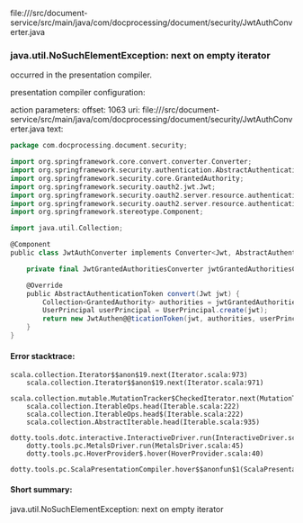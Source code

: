 file://<WORKSPACE>/src/document-service/src/main/java/com/docprocessing/document/security/JwtAuthConverter.java
### java.util.NoSuchElementException: next on empty iterator

occurred in the presentation compiler.

presentation compiler configuration:


action parameters:
offset: 1063
uri: file://<WORKSPACE>/src/document-service/src/main/java/com/docprocessing/document/security/JwtAuthConverter.java
text:
```scala
package com.docprocessing.document.security;

import org.springframework.core.convert.converter.Converter;
import org.springframework.security.authentication.AbstractAuthenticationToken;
import org.springframework.security.core.GrantedAuthority;
import org.springframework.security.oauth2.jwt.Jwt;
import org.springframework.security.oauth2.server.resource.authentication.JwtAuthenticationToken;
import org.springframework.security.oauth2.server.resource.authentication.JwtGrantedAuthoritiesConverter;
import org.springframework.stereotype.Component;

import java.util.Collection;

@Component
public class JwtAuthConverter implements Converter<Jwt, AbstractAuthenticationToken> {

    private final JwtGrantedAuthoritiesConverter jwtGrantedAuthoritiesConverter = new JwtGrantedAuthoritiesConverter();

    @Override
    public AbstractAuthenticationToken convert(Jwt jwt) {
        Collection<GrantedAuthority> authorities = jwtGrantedAuthoritiesConverter.convert(jwt);
        UserPrincipal userPrincipal = UserPrincipal.create(jwt);
        return new JwtAuthen@@ticationToken(jwt, authorities, userPrincipal);
    }
}

```



#### Error stacktrace:

```
scala.collection.Iterator$$anon$19.next(Iterator.scala:973)
	scala.collection.Iterator$$anon$19.next(Iterator.scala:971)
	scala.collection.mutable.MutationTracker$CheckedIterator.next(MutationTracker.scala:76)
	scala.collection.IterableOps.head(Iterable.scala:222)
	scala.collection.IterableOps.head$(Iterable.scala:222)
	scala.collection.AbstractIterable.head(Iterable.scala:935)
	dotty.tools.dotc.interactive.InteractiveDriver.run(InteractiveDriver.scala:164)
	dotty.tools.pc.MetalsDriver.run(MetalsDriver.scala:45)
	dotty.tools.pc.HoverProvider$.hover(HoverProvider.scala:40)
	dotty.tools.pc.ScalaPresentationCompiler.hover$$anonfun$1(ScalaPresentationCompiler.scala:376)
```
#### Short summary: 

java.util.NoSuchElementException: next on empty iterator